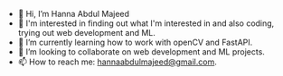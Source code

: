 - 👋 Hi, I’m Hanna Abdul Majeed
- 🤡 I'm interested in finding out what I'm interested in and also coding, trying out web development and ML. 
- 🌱 I’m currently learning how to work with openCV and FastAPI. 
- 💞️ I’m looking to collaborate on web development and ML projects.
- 📫 How to reach me: hannaabdulmajeed@gmail.com.


